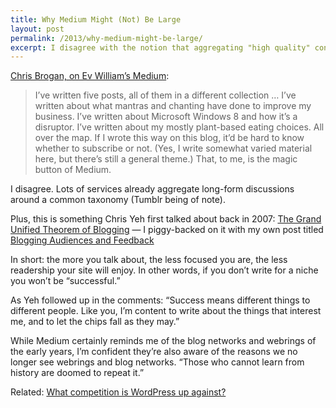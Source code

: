 ```yaml
---
title: Why Medium Might (Not) Be Large
layout: post
permalink: /2013/why-medium-might-be-large/
excerpt: I disagree with the notion that aggregating "high quality" content on a site around themes, like Medium does, is why it will ultimately be so successful. We've seen this before.
---
```

[Chris Brogan, on Ev William&#8217;s Medium][1]:

> I’ve written five posts, all of them in a different collection &#8230; I’ve written about what mantras and chanting have done to improve my business. I’ve written about Microsoft Windows 8 and how it’s a disruptor. I’ve written about my mostly plant-based eating choices. All over the map. If I wrote this way on this blog, it’d be hard to know whether to subscribe or not. (Yes, I write somewhat varied material here, but there’s still a general theme.) That, to me, is the magic button of Medium.

I disagree. Lots of services already aggregate long-form discussions around a common taxonomy (Tumblr being of note).

Plus, this is something Chris Yeh first talked about back in 2007: [The Grand Unified Theorem of Blogging][2] — I piggy-backed on it with my own post titled [Blogging Audiences and Feedback][3]

In short: the more you talk about, the less focused you are, the less readership your site will enjoy. In other words, if you don’t write for a niche you won’t be “successful.”

As Yeh followed up in the comments: &#8220;Success means different things to different people. Like you, I’m content to write about the things that interest me, and to let the chips fall as they may.&#8221;

While Medium certainly reminds me of the blog networks and webrings of the early years, I&#8217;m confident they&#8217;re also aware of the reasons we no longer see webrings and blog networks. &#8220;Those who cannot learn from history are doomed to repeat it.&#8221;

Related: [What competition is WordPress up against?][4]

 [1]: http://www.chrisbrogan.com/medium/
 [2]: http://chrisyeh.blogspot.com/2007/02/grand-unified-theorem-of-blogging.html
 [3]: https://devin.rea.ms/2007/blogging-audiences-and-feedback/
 [4]: https://devin.rea.ms/2013/what-competition-is-wordpress-up-against/